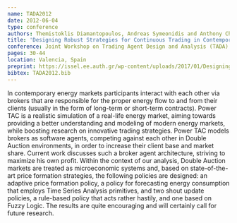 ```yaml
---
name: TADA2012
date: 2012-06-04
type: conference
authors: Themistoklis Diamantopoulos, Andreas Symeonidis and Anthony Chrysopoulos
title: 'Designing Robust Strategies for Continuous Trading in Contemporary Power Markets'
conference: Joint Workshop on Trading Agent Design and Analysis (TADA) and Agent-Mediated Electronic Commerce (AMEC)
pages: 30-44
location: Valencia, Spain
preprint: https://issel.ee.auth.gr/wp-content/uploads/2017/01/Designing-Robust-Strategies-for-Continuous-Trading-in-Contemporary-Power-Markets.pdf
bibtex: TADA2012.bib
---
```


In contemporary energy markets participants interact with each other via brokers that 
are responsible for the proper energy flow to and from their clients (usually in the 
form of long-term or short-term contracts). Power TAC is a realistic simulation of a 
real-life energy market, aiming towards providing a better understanding and modeling of 
modern energy markets, while boosting research on innovative trading strategies. Power 
TAC models brokers as software agents, competing against each other in Double Auction 
environments, in order to increase their client base and market share. Current work 
discusses such a broker agent architecture, striving to maximize his own profit. Within 
the context of our analysis, Double Auction markets are treated as microeconomic systems 
and, based on state-of-the-art price formation strategies, the following policies are 
designed: an adaptive price formation policy, a policy for forecasting energy 
consumption that employs Time Series Analysis primitives, and two shout update policies, 
a rule-based policy that acts rather hastily, and one based on Fuzzy Logic. The results 
are quite encouraging and will certainly call for future research.

